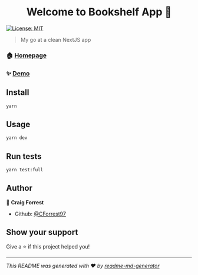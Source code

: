 <h1 align="center">Welcome to Bookshelf App 👋</h1>
<p>
  <a href="#" target="_blank">
    <img alt="License: MIT" src="https://img.shields.io/badge/License-MIT-yellow.svg" />
  </a>
</p>

> My go at a clean NextJS app

### 🏠 [Homepage](https://github.com/CForrest97/bookshelf)

### ✨ [Demo](https://bookshelf.craigforrest.co.uk)

## Install

```sh
yarn
```

## Usage

```sh
yarn dev
```

## Run tests

```sh
yarn test:full
```

## Author

👤 **Craig Forrest**

- Github: [@CForrest97](https://github.com/CForrest97)

## Show your support

Give a ⭐️ if this project helped you!

---

_This README was generated with ❤️ by [readme-md-generator](https://github.com/kefranabg/readme-md-generator)_
